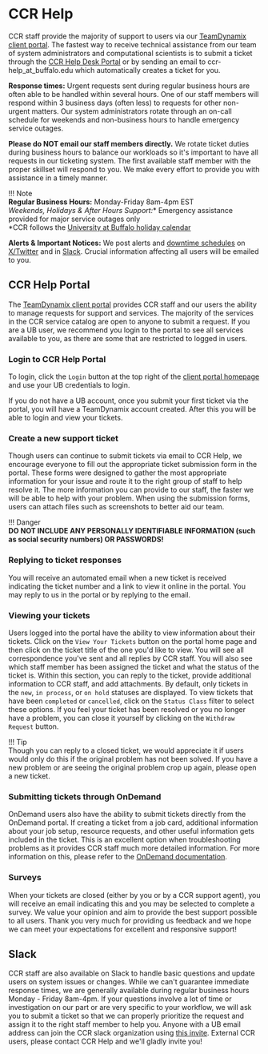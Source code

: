 # CCR Help  

CCR staff provide the majority of support to users via our [TeamDynamix client portal](https://ubuffalo.teamdynamix.com/TDClient/55/Portal/Home/).  The fastest way to receive technical assistance from our team of system administrators and computational scientists is to submit a ticket through the [CCR Help Desk Portal](https://ubuffalo.teamdynamix.com/TDClient/55/Portal/Home/) or by sending an email to ccr-help_at_buffalo.edu which automatically creates a ticket for you.

**Response times:**  Urgent requests sent during regular business hours are often able to be handled within several hours. One of our staff members will respond within 3 business days (often less) to requests for other non-urgent matters. Our system administrators rotate through an on-call schedule for weekends and non-business hours to handle emergency service outages.

**Please do NOT email our staff members directly.**  We rotate ticket duties during business hours to balance our workloads so it's important to have all requests in our ticketing system.  The first available staff member with the proper skillset will respond to you.  We make every effort to provide you with assistance in a timely manner.  

!!! Note     
    **Regular Business Hours:** Monday-Friday 8am-4pm EST   
    **Weekends, Holidays* & After Hours Support:** Emergency assistance provided for major service outages only  
    *CCR follows the [University at Buffalo holiday calendar](https://www.buffalo.edu/administrative-services/ub-calendar.html)   

**Alerts & Important Notices:** We post alerts and [downtime schedules](changelogs/2025-downtime-schedule.md) on [X/Twitter](https://twitter.com/ubccr) and in [Slack](#slack).  Crucial information affecting all users will be emailed to you.


## CCR Help Portal  

The [TeamDynamix client portal](https://ubuffalo.teamdynamix.com/TDClient/55/Portal/Home/) provides CCR staff and our users the ability to manage requests for support and services. The majority of the services in the CCR service catalog are open to anyone to submit a request.  If you are a UB user, we recommend you login to the portal to see all services available to you, as there are some that are restricted to logged in users. 


### Login to CCR Help Portal  

To login, click the `Login` button at the top right of the [client portal homepage](https://ubuffalo.teamdynamix.com/TDClient/55/Portal/Home/) and use your UB credentials to login.  

If you do not have a UB account, once you submit your first ticket via the portal, you will have a TeamDynamix account created. After this you will be able to login and view your tickets.  


### Create a new support ticket  

Though users can continue to submit tickets via email to CCR Help, we encourage everyone to fill out the appropriate ticket submission form in the portal.  These forms were designed to gather the most appropriate information for your issue and route it to the right group of staff to help resolve it.  The more information you can provide to our staff, the faster we will be able to help with your problem.  When using the submission forms, users can attach files such as screenshots to better aid our team.  

!!! Danger  
    **DO NOT INCLUDE ANY PERSONALLY IDENTIFIABLE INFORMATION (such as social security numbers) OR PASSWORDS!** 


### Replying to ticket responses  

 You will receive an automated email when a new ticket is received indicating the ticket number and a link to view it online in the portal.  You may reply to us in the portal or by replying to the email.  

### Viewing your tickets  

Users logged into the portal have the ability to view information about their tickets.  Click on the `View Your Tickets` button on the portal home page and then click on the ticket title of the one you'd like to view.  You will see all correspondence you've sent and all replies by CCR staff.  You will also see which staff member has been assigned the ticket and what the status of the ticket is.  Within this section, you can reply to the ticket, provide additional information to CCR staff, and add attachments.  By default, only tickets in the `new`, `in process`, or `on hold` statuses are displayed.  To view tickets that have been `completed` or `cancelled`, click on the `Status Class` filter to select these options.  If you feel your ticket has been resolved or you no longer have a problem, you can close it yourself by clicking on the `Withdraw Request` button.  

!!! Tip  
    Though you can reply to a closed ticket, we would appreciate it if users would only do this if the original problem has not been solved.  If you have a new problem or are seeing the original problem crop up again, please open a new ticket.  


### Submitting tickets through OnDemand  

OnDemand users also have the ability to submit tickets directly from the OnDemand portal.  If creating a ticket from a job card, additional information about your job setup, resource requests, and other useful information gets included in the ticket.  This is an excellent option when troubleshooting problems as it provides CCR staff much more detailed information.  For more information on this, please refer to the [OnDemand documentation](portals/ood.md#help).


### Surveys  

When your tickets are closed (either by you or by a CCR support agent), you will receive an email indicating this and you may be selected to complete a survey.  We value your opinion and aim to provide the best support possible to all users.  Thank you very much for providing us feedback and we hope we can meet your expectations for excellent and responsive support!  

## Slack  

CCR staff are also available on Slack to handle basic questions and update users on system issues or changes.  While we can't guarantee immediate response times, we are generally available during regular business hours Monday - Friday 8am-4pm.  If your questions involve a lot of time or investigation on our part or are very specific to your workflow, we will ask you to submit a ticket so that we can properly prioritize the request and assign it to the right staff member to help you.  Anyone with a UB email address can join the CCR slack organization using [this invite](https://join.slack.com/t/ubccr-help/shared_invite/zt-qt0clqap-9TsWK~DRL26lGgPRDYfWfA).  External CCR users, please contact CCR Help and we'll gladly invite you!  
